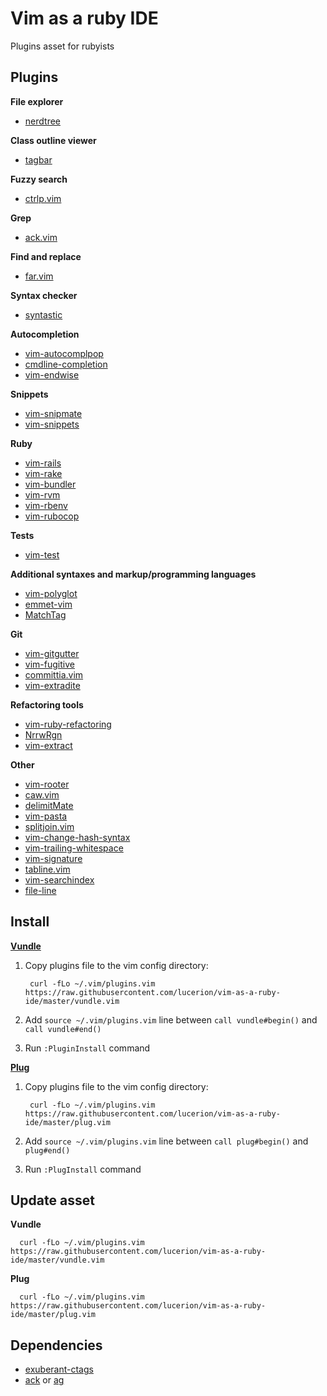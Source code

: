 # Vim as a ruby IDE

Plugins asset for rubyists


## Plugins

**File explorer**

* [nerdtree](https://github.com/scrooloose/nerdtree)

**Class outline viewer**

* [tagbar](https://github.com/majutsushi/tagbar)

**Fuzzy search**

* [ctrlp.vim](https://github.com/ctrlpvim/ctrlp.vim)

**Grep**

* [ack.vim](https://github.com/mileszs/ack.vim)

**Find and replace**

* [far.vim](https://github.com/brooth/far.vim)

**Syntax checker**

* [syntastic](https://github.com/scrooloose/syntastic)

**Autocompletion**

* [vim-autocomplpop](https://github.com/othree/vim-autocomplpop)
* [cmdline-completion](http://www.vim.org/scripts/script.php?script_id=3531)
* [vim-endwise](https://github.com/tpope/vim-endwise)

**Snippets**

* [vim-snipmate](https://github.com/garbas/vim-snipmate)
* [vim-snippets](https://github.com/honza/vim-snippets)

**Ruby**

* [vim-rails](https://github.com/tpope/vim-rails)
* [vim-rake](https://github.com/tpope/vim-rake)
* [vim-bundler](https://github.com/tpope/vim-bundler)
* [vim-rvm](https://github.com/tpope/vim-rvm)
* [vim-rbenv](https://github.com/tpope/vim-rbenv)
* [vim-rubocop](https://github.com/ngmy/vim-rubocop)

**Tests**

* [vim-test](https://github.com/janko-m/vim-test)

**Additional syntaxes and markup/programming languages**

* [vim-polyglot](https://github.com/sheerun/vim-polyglot)
* [emmet-vim](https://github.com/mattn/emmet-vim)
* [MatchTag](https://github.com/gregsexton/MatchTag)

**Git**

* [vim-gitgutter](https://github.com/airblade/vim-gitgutter)
* [vim-fugitive](https://github.com/tpope/vim-fugitive)
* [committia.vim](https://github.com/rhysd/committia.vim)
* [vim-extradite](https://github.com/int3/vim-extradite)

**Refactoring tools**

* [vim-ruby-refactoring](https://github.com/ecomba/vim-ruby-refactoring)
* [NrrwRgn](https://github.com/chrisbra/NrrwRgn)
* [vim-extract](https://github.com/lucerion/vim-extract)

**Other**

* [vim-rooter](https://github.com/airblade/vim-rooter)
* [caw.vim](https://github.com/tyru/caw.vim)
* [delimitMate](https://github.com/Raimondi/delimitMate)
* [vim-pasta](https://github.com/sickill/vim-pasta)
* [splitjoin.vim](https://github.com/AndrewRadev/splitjoin.vim)
* [vim-change-hash-syntax](https://github.com/ck3g/vim-change-hash-syntax)
* [vim-trailing-whitespace](https://github.com/bronson/vim-trailing-whitespace)
* [vim-signature](https://github.com/kshenoy/vim-signature)
* [tabline.vim](https://github.com/mkitt/tabline.vim)
* [vim-searchindex](https://github.com/google/vim-searchindex)
* [file-line](https://github.com/bogado/file-line)


## Install

**[Vundle](https://github.com/VundleVim/Vundle.vim)**

1. Copy plugins file to the vim config directory:

        curl -fLo ~/.vim/plugins.vim https://raw.githubusercontent.com/lucerion/vim-as-a-ruby-ide/master/vundle.vim

2. Add `source ~/.vim/plugins.vim` line between `call vundle#begin()` and `call vundle#end()`

3. Run `:PluginInstall` command

**[Plug](https://github.com/junegunn/vim-plug)**

1. Copy plugins file to the vim config directory:

        curl -fLo ~/.vim/plugins.vim https://raw.githubusercontent.com/lucerion/vim-as-a-ruby-ide/master/plug.vim

2. Add `source ~/.vim/plugins.vim` line between `call plug#begin()` and `plug#end()`

3. Run `:PlugInstall` command


## Update asset

**Vundle**

      curl -fLo ~/.vim/plugins.vim https://raw.githubusercontent.com/lucerion/vim-as-a-ruby-ide/master/vundle.vim

**Plug**

      curl -fLo ~/.vim/plugins.vim https://raw.githubusercontent.com/lucerion/vim-as-a-ruby-ide/master/plug.vim


## Dependencies

* [exuberant-ctags](http://ctags.sourceforge.net)
* [ack](http://beyondgrep.com) or [ag](http://betterthanack.com)
